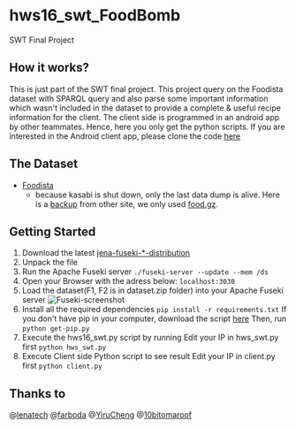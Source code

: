 # hws16_swt_FoodBomb
SWT Final Project

## How it works?
This is just part of the SWT final project.
This project query on the Foodista dataset with SPARQL query and also parse some important information which wasn't included in the dataset to provide a complete & useful recipe information for the client.
The client side is programmed in an android app by other teammates. Hence, here you only get the python scripts. If you are interested in the Android client app, please clone the code [here](https://github.com/10bitomaroof/AndroidReceipeApp)

## The Dataset
- [Foodista](https://datahub.io/dataset/foodista)
	* because kasabi is shut down, only the last data dump is alive. Here is a [backup](https://archive.org/download/kasabi) from other site, we only used [food.gz](https://archive.org/download/kasabi/food.gz).

## Getting Started
1. Download the latest [jena-fuseki-*-distribution](https://jena.apache.org/documentation/serving_data/)
2. Unpack the file
3. Run the Apache Fuseki server
`./fuseki-server --update --mem /ds`
4. Open your Browser with the adress below:
`localhost:3030`
5. Load the dataset(F1, F2 is in dataset.zip folder) into your Apache Fuseki server
![Fuseki-screenshot](https://raw.githubusercontent.com/lenatech/hws16_swt_server/master/assets/Fuseki-screenshot.jpg)
6. Install all the required dependencies
`pip install -r requirements.txt`
If you don't have pip in your computer, download the script [here](https://bootstrap.pypa.io/get-pip.py)
Then, run `python get-pip.py`  
7. Execute the hws16_swt.py script by running
Edit your IP in hws_swt.py first
`python hws_swt.py`
8. Execute Client side Python script to see result
Edit your IP in client.py first
`python client.py`

## Thanks to
@[lenatech](https://github.com/lenatech)
@[farboda](https://github.com/farboda)
@[YiruCheng](https://github.com/YiruCheng)
@[10bitomaroof](https://github.com/10bitomaroof)
